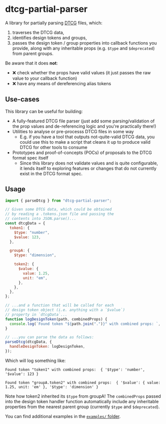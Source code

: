 # dtcg-partial-parser

A library for partially parsing [DTCG](https://tr.designtokens.org/format/) files, which:

1. traverses the DTCG data,
2. identifies design tokens and groups,
3. passes the design token / group properties into callback functions you provide, along with any inheritable props (e.g. `$type` and `$deprecated`) from parent groups.

Be aware that it does **not**:

- ❌ check whether the props have valid values (it just passes the raw value to your callback function)
- ❌ have any means of dereferencing alias tokens

## Use-cases

This library can be useful for building:

- A fully-featured DTCG file parser (just add some parsing/validation of the prop values and de-referencing logic and you're practically there!)
- Utilities to analyse or pre-processs DTCG files in some way
  - E.g. if you have a tool that outputs not-quite-valid DTCG data, you could use this to make a script that cleans it up to produce valid DTCG for other tools to consume
- Prototypes and proof-of-concepts (POCs) of proposals to the DTCG format spec itself
  - Since this library does not validate values and is quite configurable, it lends itself to exploring features or changes that do not currently exist in the DTCG format spec.

## Usage

```js
import { parseDtcg } from "dtcg-partial-parser";

// Given some DTCG data, which could be obtained
// by reading a .tokens.json file and passing the
// contents into JSON.parse()...
const dtcgData = {
  token1: {
    $type: "number",
    $value: 123,
  },

  groupA: {
    $type: "dimension",

    token2: {
      $value: {
        value: 1.25,
        unit: "em",
      },
    },
  },
};

// ...and a function that will be called for each
// design token object (i.e. anything with a `$value`)
// property in `dtcgData`...
function logDesignToken(path, combinedProps) {
  console.log(`Found token "${path.join(".")}" with combined props: `, combinedProps);
}

// ...you can parse the data as follows:
parseDtcg(dtcgData, {
  handleDesignToken: logDesignToken,
});
```

Which will log something like:

```
Found token "token1" with combined props:  { '$type': 'number', '$value': 123 }

Found token "groupA.token2" with combined props:  { '$value': { value: 1.25, unit: 'em' }, '$type': 'dimension' }
```

Note how token2 inherited its `$type` from groupA! The `combinedProps` passed into the design token handler function automatically include any inheritable properties
from the nearest parent group (currently `$type` and `$deprecated`).

You can find additional examples in the [`examples/` folder](./examples/).
